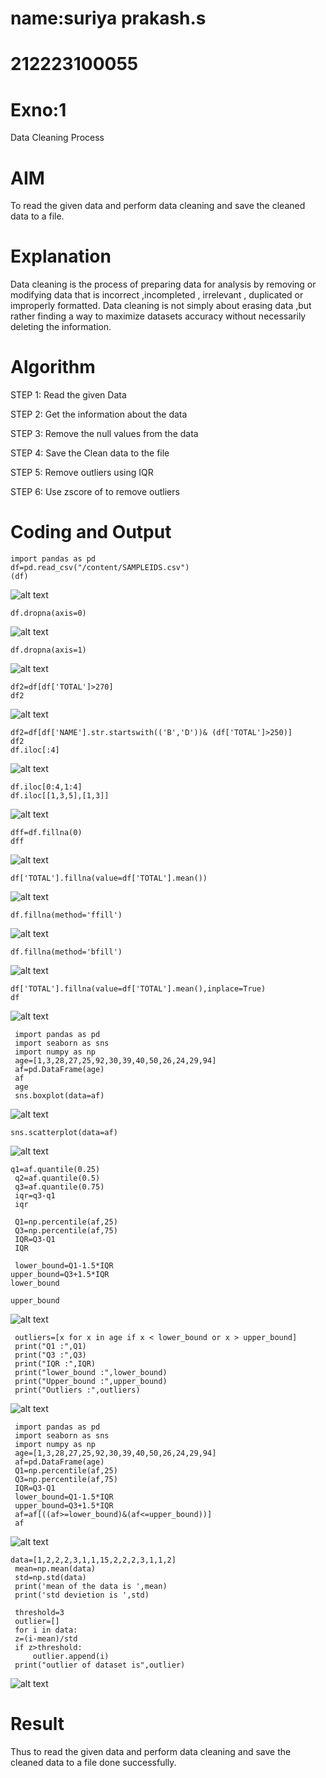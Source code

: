# name:suriya prakash.s
# 212223100055
# Exno:1
Data Cleaning Process

# AIM
To read the given data and perform data cleaning and save the cleaned data to a file.

# Explanation
Data cleaning is the process of preparing data for analysis by removing or modifying data that is incorrect ,incompleted , irrelevant , duplicated or improperly formatted. Data cleaning is not simply about erasing data ,but rather finding a way to maximize datasets accuracy without necessarily deleting the information.

# Algorithm
STEP 1: Read the given Data

STEP 2: Get the information about the data

STEP 3: Remove the null values from the data

STEP 4: Save the Clean data to the file

STEP 5: Remove outliers using IQR

STEP 6: Use zscore of to remove outliers

# Coding and Output
```
import pandas as pd
df=pd.read_csv("/content/SAMPLEIDS.csv")
(df)
```
   ![alt text](1.png) 

   ```
   df.dropna(axis=0)
   ```
   ![alt text](2.png)

   ```
   df.dropna(axis=1)

   ```
   ![alt text](3.png)

   ```
   df2=df[df['TOTAL']>270]
   df2
   ```
   ![alt text](4.png)

   ```
   df2=df[df['NAME'].str.startswith(('B','D'))& (df['TOTAL']>250)]
   df2
   df.iloc[:4]

   ```
   ![alt text](5.png)

   ```
   df.iloc[0:4,1:4]
   df.iloc[[1,3,5],[1,3]]
   ```
   ![alt text](6.png)

   ```
   dff=df.fillna(0)
   dff
   ```
   ![alt text](7.png)

   ```
   df['TOTAL'].fillna(value=df['TOTAL'].mean())
   ```
   ![alt text](8.png)

   ```
   df.fillna(method='ffill')
   ```
   ![alt text](9.png)

   ```
   df.fillna(method='bfill')
   ```
   ![alt text](10.png)

   ```
   df['TOTAL'].fillna(value=df['TOTAL'].mean(),inplace=True)
   df
   ```
   ![alt text](11.png)

   ```
    import pandas as pd
    import seaborn as sns
    import numpy as np
    age=[1,3,28,27,25,92,30,39,40,50,26,24,29,94]
    af=pd.DataFrame(age)
    af
    age
    sns.boxplot(data=af)

   ```
   ![alt text](12.png)

   ```
   sns.scatterplot(data=af)
   ```
   ![alt text](13.png)
   ```
   q1=af.quantile(0.25)
    q2=af.quantile(0.5)
    q3=af.quantile(0.75)
    iqr=q3-q1
    iqr

    Q1=np.percentile(af,25)
    Q3=np.percentile(af,75)
    IQR=Q3-Q1
    IQR

    lower_bound=Q1-1.5*IQR
   upper_bound=Q3+1.5*IQR
   lower_bound

   upper_bound
   ```
   ![alt text](14.png)

   ```
    outliers=[x for x in age if x < lower_bound or x > upper_bound]
    print("Q1 :",Q1)
    print("Q3 :",Q3)
    print("IQR :",IQR)
    print("lower_bound :",lower_bound)
    print("Upper_bound :",upper_bound)
    print("Outliers :",outliers)
   ```
   ![alt text](15.png)

   ```
    import pandas as pd
    import seaborn as sns
    import numpy as np
    age=[1,3,28,27,25,92,30,39,40,50,26,24,29,94]
    af=pd.DataFrame(age)
    Q1=np.percentile(af,25)
    Q3=np.percentile(af,75)
    IQR=Q3-Q1
    lower_bound=Q1-1.5*IQR
    upper_bound=Q3+1.5*IQR
    af=af[((af>=lower_bound)&(af<=upper_bound))]
    af

   ```
   ![alt text](16.png)

   ```
   data=[1,2,2,2,3,1,1,15,2,2,2,3,1,1,2]
    mean=np.mean(data)
    std=np.std(data)
    print('mean of the data is ',mean)
    print('std devietion is ',std)

    threshold=3
    outlier=[]
    for i in data:
    z=(i-mean)/std
    if z>threshold:
        outlier.append(i)
    print("outlier of dataset is",outlier)
   ```
   ![alt text](17.png)
# Result
    
Thus to read the given data and perform data cleaning and save the cleaned data to a file done successfully.
